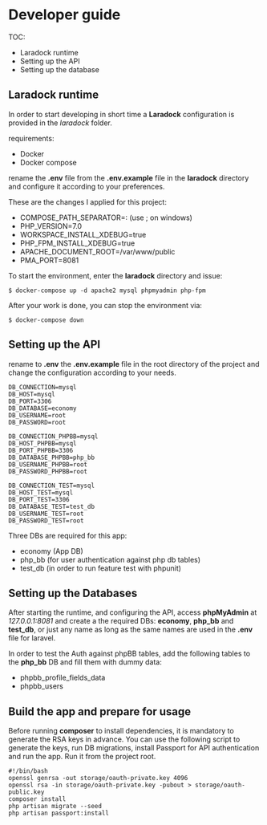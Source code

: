 # Developer guide

TOC:
- Laradock runtime
- Setting up the API
- Setting up the database

## Laradock runtime

In order to start developing in short time a **Laradock** configuration is provided in the *laradock* folder.

requirements:

- Docker
- Docker compose 

rename the **.env** file from the **.env.example** file in the **laradock** directory and configure it according to your preferences. 

These are the changes I applied for this project:

- COMPOSE_PATH_SEPARATOR=: (use ; on windows)
- PHP_VERSION=7.0
- WORKSPACE_INSTALL_XDEBUG=true
- PHP_FPM_INSTALL_XDEBUG=true
- APACHE_DOCUMENT_ROOT=/var/www/public	
- PMA_PORT=8081


To start the environment, enter the **laradock** directory and issue:

`$ docker-compose up -d apache2 mysql phpmyadmin php-fpm`

After your work is done, you can stop the environment via:

`$ docker-compose down`


## Setting up the API

rename to **.env** the **.env.example** file in the root directory of the project and change the configuration according to your needs.

```
DB_CONNECTION=mysql
DB_HOST=mysql
DB_PORT=3306
DB_DATABASE=economy
DB_USERNAME=root
DB_PASSWORD=root

DB_CONNECTION_PHPBB=mysql
DB_HOST_PHPBB=mysql
DB_PORT_PHPBB=3306
DB_DATABASE_PHPBB=php_bb
DB_USERNAME_PHPBB=root
DB_PASSWORD_PHPBB=root

DB_CONNECTION_TEST=mysql
DB_HOST_TEST=mysql
DB_PORT_TEST=3306
DB_DATABASE_TEST=test_db
DB_USERNAME_TEST=root
DB_PASSWORD_TEST=root
```

Three DBs are required for this app:
- economy (App DB)
- php_bb (for user authentication against php db tables)
- test_db (in order to run feature test with phpunit)


## Setting up the Databases

After starting the runtime, and configuring the API, access **phpMyAdmin** at *127.0.0.1:8081*
and create a the required DBs: **economy**, **php_bb** and **test_db**, or just any name as long as the same names are used in the **.env** file for laravel.

In order to test the Auth against phpBB tables, add the following tables to the **php_bb** DB and fill them with dummy data:
- phpbb_profile_fields_data
- phpbb_users

## Build the app and prepare for usage

Before running **composer** to install dependencies, it is mandatory to generate the RSA keys in advance. You can use the following script to generate the keys, run DB migrations, install Passport for API authentication and run the app. Run it from the project root.

```
#!/bin/bash
openssl genrsa -out storage/oauth-private.key 4096
openssl rsa -in storage/oauth-private.key -pubout > storage/oauth-public.key
composer install
php artisan migrate --seed
php artisan passport:install
```